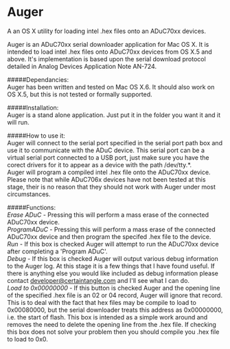Auger
=====

A an OS X utility for loading intel .hex files onto an ADuC70xx devices.

Auger is an ADuC70xx serial downloader application for Mac OS X.  It is intended to load intel .hex files onto ADuC70xx devices from OS X.5 and above.  It's implementation is based upon the serial download protocol detailed in Analog Devices Application Note AN-724.

#####Dependancies:  
Auger has been written and tested on Mac OS X.6.  It should also work on OS X.5, but this is not tested or formally supported.

#####Installation:  
Auger is a stand alone application.  Just put it in the folder you want it and it will run.
	
#####How to use it:  
Auger will connect to the serial port specified in the serial port path box and use it to communicate with the ADuC device.  This serial port can be a virtual serial port connected to a USB port, just make sure you have the corect drivers for it to appear as a device with the path /dev/tty.*.  
Auger will program a compiled intel .hex file onto the ADuC70xx device.  Please note that while ADuC706x devices have not been tested at this stage, their is no reason that they should not work with Auger under most circumstances.

#####Functions:  
_Erase ADuC_ 	- Pressing this will perform a mass erase of the connected ADuC70xx device.  
_ProgramADuC_ 	- Pressing this will perform a mass erase of the connected ADuC70xx device and then program the specifed .hex file to the device.  
_Run_		- If this box is checked Auger will attempt to run the ADuC70xx device after completing a 'Program ADuC'.  
_Debug_		- If this box is checked Auger will output various debug information to the Auger log.  At this stage it is a few things that I have found useful.  If there is anything else you would like included as debug information please contact developer@certaintangle.com and I'll see what I can do.  
_Load to 0x00000000_ - If this button is checked Auger and the opening line of the specified .hex file is an 02 or 04 record, Auger will ignore that record.  This is to deal with the fact that hex files may be compile to load to 0x00080000, but the serial downloader treats this address as 0x00000000, i.e. the start of flash.  This box is intended as a simple work around and removes the need to delete the opening line from the .hex file.  If checking this box does not solve your problem then you should compile you .hex file to load to 0x0.  
